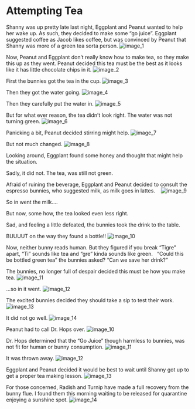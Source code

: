 # Attempting Tea

Shanny was up pretty late last night, Eggplant and Peanut wanted to help her wake up. As such, they decided to make some “go juice”. Eggplant suggested coffee as Jacob likes coffee, but was convinced by Peanut that Shanny was more of a green tea sorta person.
![image_1](pictures/image_1.jpg)
<div style="page-break-after: always;"></div>

Now, Peanut and Eggplant don’t really know how to make tea, so they make this up as they went. Peanut decided this tea must be the best as it looks like it has little chocolate chips in it.
![image_2](pictures/image_2.jpg)
<div style="page-break-after: always;"></div>

First the bunnies got the tea in the cup.
![image_3](pictures/image_3.jpg)
<div style="page-break-after: always;"></div>

Then they got the water going.
![image_4](pictures/image_4.jpg)
<div style="page-break-after: always;"></div>

Then they carefully put the water in.
![image_5](pictures/image_5.jpg)
<div style="page-break-after: always;"></div>

But for what ever reason, the tea didn’t look right. The water was not turning green.
![image_6](pictures/image_6.jpg)
<div style="page-break-after: always;"></div>

Panicking a bit, Peanut decided stirring might help.
![image_7](pictures/image_7.jpg)
<div style="page-break-after: always;"></div>

But not much changed.
![image_8](pictures/image_8.jpg)
<div style="page-break-after: always;"></div>

Looking around, Eggplant found some honey and thought that might help the situation. 

Sadly, it did not. The tea, was still not green.


Afraid of ruining the beverage, Eggplant and Peanut decided to consult the espresso bunnies, who suggested milk, as milk goes in lattes.   
![image_9](pictures/image_9.jpg)
<div style="page-break-after: always;"></div>

So in went the milk....

But now, some how, the tea looked even less right.

Sad, and feeling a little defeated, the bunnies took the drink to the table. 

BUUUUT on the way they found a bottle!!
![image_10](pictures/image_10.jpg)
<div style="page-break-after: always;"></div>

Now, neither bunny reads human. But they figured if you break “Tigre” apart, “Ti” sounds like tea and “gre” kinda sounds like green.  
“Could this be bottled green tea” the bunnies asked? “Can we save her drink?”

The bunnies, no longer full of despair decided this must be how you make tea.
![image_11](pictures/image_11.jpg)
<div style="page-break-after: always;"></div>

...so in it went.
![image_12](pictures/image_12.jpg)
<div style="page-break-after: always;"></div>

The excited bunnies decided they should take a sip to test their work.
![image_13](pictures/image_13.jpg)
<div style="page-break-after: always;"></div>

It did not go well.
![image_14](pictures/image_14.jpg)
<div style="page-break-after: always;"></div>

Peanut had to call Dr. Hops over.
![image_10](pictures/image_15.jpg)
<div style="page-break-after: always;"></div>

Dr. Hops determined that the “Go Juice” though harmless to bunnies, was not fit for human or bunny consumption.
![image_11](pictures/image_16.jpg)
<div style="page-break-after: always;"></div>

It was thrown away.
![image_12](pictures/image_17.jpg)
<div style="page-break-after: always;"></div>

Eggplant and Peanut decided it would be best to wait until Shanny got up to get a proper tea making lesson.
![image_13](pictures/image_18.jpg)
<div style="page-break-after: always;"></div>

For those concerned, Radish and Turnip have made a full recovery from the bunny flue. I found them this morning waiting to be released for quarantine enjoying a sunshine spot.
![image_14](pictures/image_19.jpg)
<div style="page-break-after: always;"></div>